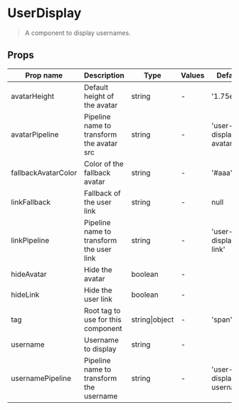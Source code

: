 # UserDisplay

> A component to display usernames.

## Props

| Prop name           | Description                               | Type           | Values | Default                 |
| ------------------- | ----------------------------------------- | -------------- | ------ | ----------------------- |
| avatarHeight        | Default height of the avatar              | string         | -      | '1.75em'                |
| avatarPipeline      | Pipeline name to transform the avatar src | string         | -      | 'user-display-avatar'   |
| fallbackAvatarColor | Color of the fallback avatar              | string         | -      | '#aaa'                  |
| linkFallback        | Fallback of the user link                 | string         | -      | null                    |
| linkPipeline        | Pipeline name to transform the user link  | string         | -      | 'user-display-link'     |
| hideAvatar          | Hide the avatar                           | boolean        | -      |                         |
| hideLink            | Hide the user link                        | boolean        | -      |                         |
| tag                 | Root tag to use for this component        | string\|object | -      | 'span'                  |
| username            | Username to display                       | string         | -      |                         |
| usernamePipeline    | Pipeline name to transform the username   | string         | -      | 'user-display-username' |

